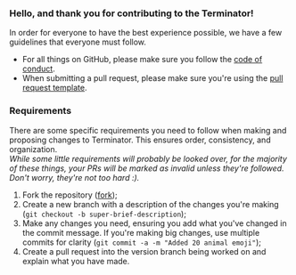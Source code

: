 ### Hello, and thank you for contributing to the Terminator!
In order for everyone to have the best experience possible, we have a few guidelines that everyone must follow.
- For all things on GitHub, please make sure you follow the [code of conduct](CODE_OF_CONDUCT.md).
- When submitting a pull request, please make sure you're using the [pull request template](PULL_REQUEST_TEMPLATE.md).

### Requirements
There are some specific requirements you need to follow when making and proposing changes to Terminator. This ensures order, consistency, and organization.  
*While some little requirements will probably be looked over, for the majority of these things, your PRs will be marked as invalid unless they're followed. Don't worry, they're not too hard :).*
1. Fork the repository ([fork](https://github.com/MultivetisMc/Terminator/fork));
2. Create a new branch with a description of the changes you're making (`git checkout -b super-brief-description`);
3. Make any changes you need, ensuring you add what you've changed in the commit message. If you're making big changes, use multiple commits for clarity (`git commit -a -m "Added 20 animal emoji"`);
4. Create a pull request into the version branch being worked on and explain what you have made.
